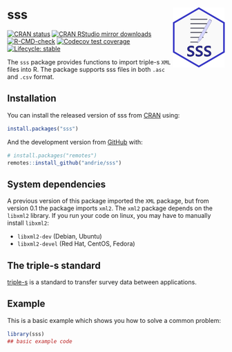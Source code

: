 

<!-- README.md is generated from README.Rmd. Please edit that file -->

# sss <img src='man/figures/logo.png' align="right" height="139" />

<!-- badges: start -->

[![CRAN
status](https://www.r-pkg.org/badges/version/sss)](https://CRAN.R-project.org/package=sss)
[![CRAN RStudio mirror
downloads](https://cranlogs.r-pkg.org/badges/sss)](https://www.r-pkg.org/pkg/sss)
[![R-CMD-check](https://github.com/andrie/sss/actions/workflows/R-CMD-check.yaml/badge.svg)](https://github.com/andrie/sss/actions/workflows/R-CMD-check.yaml)
[![Codecov test
coverage](https://codecov.io/gh/andrie/sss/branch/main/graph/badge.svg)](https://app.codecov.io/gh/andrie/sss?branch=main)
[![Lifecycle:
stable](https://img.shields.io/badge/lifecycle-stable-brightgreen.svg)](https://www.tidyverse.org/lifecycle/#stable)
<!-- badges: end -->

The `sss` package provides functions to import triple-s `XML` files into
R. The package supports sss files in both `.asc` and `.csv` format.

## Installation

You can install the released version of sss from
[CRAN](https://CRAN.R-project.org) using:

``` r
install.packages("sss")
```

And the development version from [GitHub](https://github.com/) with:

``` r
# install.packages("remotes")
remotes::install_github("andrie/sss")
```

## System dependencies

A previous version of this package imported the `XML` package, but from
version 0.1 the package imports `xml2`. The `xml2` package depends on
the `libxml2` library. If you run your code on linux, you may have to
manually install `libxml2`:

- `libxml2-dev` (Debian, Ubuntu)
- `libxml2-devel` (Red Hat, CentOS, Fedora)

## The triple-s standard

[triple-s](https://triple-s.org/) is a standard to transfer survey data
between applications.

## Example

This is a basic example which shows you how to solve a common problem:

``` r
library(sss)
## basic example code
```
